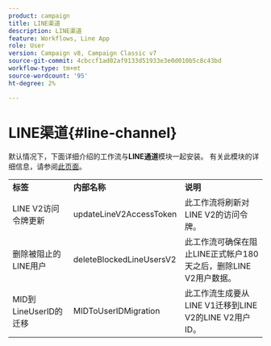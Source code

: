 ```yaml
---
product: campaign
title: LINE渠道
description: LINE渠道
feature: Workflows, Line App
role: User
version: Campaign v8, Campaign Classic v7
source-git-commit: 4cbccf1ad02af9133d51933e3e0d010b5c8c43bd
workflow-type: tm+mt
source-wordcount: '95'
ht-degree: 2%

---
```



# LINE渠道{#line-channel}

默认情况下，下面详细介绍的工作流与&#x200B;**LINE通道**&#x200B;模块一起安装。 有关此模块的详细信息，请参阅[此页面](../../v8/send/line.md)。

<table> 
 <tbody> 
  <tr> 
   <td> <strong>标签</strong><br /> </td> 
   <td> <strong>内部名称</strong><br /> </td> 
   <td> <strong>说明</strong><br /> </td> 
  </tr> 
  <tr> 
   <td> <span class="uicontrol">LINE V2访问令牌更新</span> <br /> </td> 
   <td> <span class="uicontrol">updateLineV2AccessToken</span> <br /> </td> 
   <td> 此工作流将刷新对LINE V2的访问令牌。<br /> </td> 
  </tr> 
  <tr> 
   <td> <span class="uicontrol">删除被阻止的LINE用户</span> <br /> </td> 
   <td> <span class="uicontrol">deleteBlockedLineUsersV2</span> <br /> </td> 
   <td> 此工作流可确保在阻止LINE正式帐户180天之后，删除LINE V2用户数据。<br /> </td> 
  </tr> 
  <tr> 
   <td> <span class="uicontrol">MID到LineUserID的迁移</span> <br /> </td> 
   <td> <span class="uicontrol">MIDToUserIDMigration</span> <br /> </td> 
   <td> 此工作流生成要从LINE V1迁移到LINE V2的LINE V2用户ID。<br /> </td> 
  </tr> 
 </tbody> 
</table>

